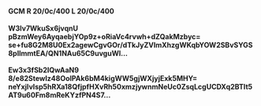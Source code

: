 #### GCM R 20/0c/400 L 20/0c/400
**W3lv7WkuSx6jvqnU**<br/>**pBzmWey6AyqaebjYOp9z+oRiaVc4rvwh+dZQakMzbyc=**<br/>**se+fu8G2M8U0Ex2agewCgvGOr/dTkJyZVlmXhzgWKqbYOW2SBvSYGS8pllmmtEA/QN1NAu65C9uvguWl...**<br/><br/>
**Ew3x3fSb2IQwAaN9**<br/>**8/e82Stewlz48OolPAk6bM4kigWW5gjWXjyjExk5MHY=**<br/>**neYxjIvlsp5hRXa18QfjpfHXvRh50xmzjywnmNeUc0ZsqLcgUCDXq2BTIt5AT9u60Fm8mReKYzfPN4S7...**